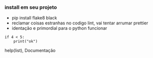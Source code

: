 ### install em seu projeto
 - pip install flake8 black
- reclamar coisas estranhas no codigo  lint, vai tentar arrumar prettier
- identação e primordial para o python funcionar

```
if 4 < 5:
    print("ok")
```
help(list), Documentação

